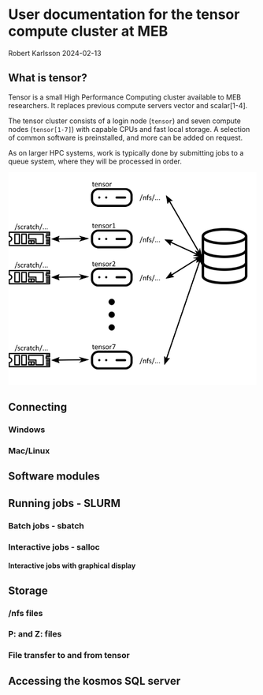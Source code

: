 # User documentation for the tensor compute cluster at MEB

Robert Karlsson
2024-02-13

## What is tensor?

Tensor is a small High Performance Computing cluster available to MEB
researchers. It replaces previous compute servers vector and scalar[1-4].

The tensor cluster consists of a login node (`tensor`) and seven compute nodes
(`tensor[1-7]`) with capable CPUs and fast local storage. A selection of
common software is preinstalled, and more can be added on request.

As on larger HPC systems, work is typically done by submitting jobs to a queue
system, where they will be processed in order.

![tensor cluster layout](figures/tensor_design_basic.png)

## Connecting

### Windows

### Mac/Linux

## Software modules

## Running jobs - SLURM

### Batch jobs - sbatch

### Interactive jobs - salloc

#### Interactive jobs with graphical display

## Storage

### /nfs files

### P: and Z: files

### File transfer to and from tensor

## Accessing the kosmos SQL server
